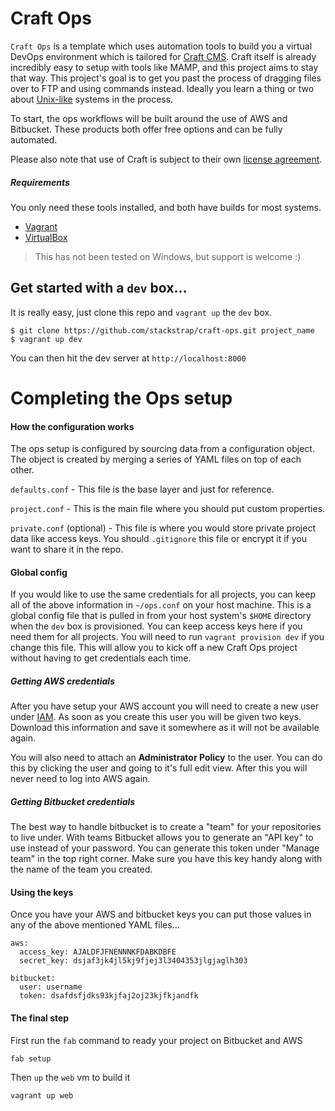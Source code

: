 # Craft Ops

`Craft Ops` is a template which uses automation tools to build you a virtual
DevOps environment which is tailored for [Craft CMS][craft_link]. Craft itself
is already incredibly easy to setup with tools like MAMP, and this project
aims to stay that way. This project's goal is to get you past the process
of dragging files over to FTP and using commands instead. Ideally you learn 
a thing or two about [Unix-like][unix_like_link] systems in the process.

To start, the ops workflows will be built around the use of AWS and Bitbucket.
These products both offer free options and can be fully automated.

Please also note that use of Craft is subject to their own
[license agreement][craft_license].

##### Requirements

You only need these tools installed, and both have builds for most systems.

- [Vagrant][vagrant_link]
- [VirtualBox][virtualbox_link]

> This has not been tested on Windows, but support is welcome :)

## Get started with a `dev` box...

It is really easy, just clone this repo and `vagrant up` the `dev` box.

```shell
$ git clone https://github.com/stackstrap/craft-ops.git project_name
$ vagrant up dev
```

You can then hit the dev server at `http://localhost:8000`

# Completing the Ops setup

#### How the configuration works

The ops setup is configured by sourcing data from a configuration object. The
object is created by merging a series of YAML files on top of each other.

`defaults.conf` - This file is the base layer and just for reference.

`project.conf` - This is the main file where you should put custom properties.

`private.conf` (optional) - This file is where you would store private project
data like access keys. You should `.gitignore` this file or encrypt it if you
want to share it in the repo.

#### Global config

If you would like to use the same credentials for all projects, you can keep all of the
above information in `~/ops.conf` on your host machine. This is a global config file
that is pulled in from your host system's `$HOME` directory when the `dev` box is
provisioned. You can keep access keys here if you need them for all projects. You
will need to run `vagrant provision dev` if you change this file. This will allow you
to kick off a new Craft Ops project without having to get credentials each time.

##### Getting AWS credentials

After you have setup your AWS account you will need to create a new user
under [IAM][aws_iam_link].  As soon as you create this user you will be given
two keys. Download this information and save it somewhere as it will not be
available again.

You will also need to attach an **Administrator Policy** to the user. You can do this
by clicking the user and going to it's full edit view. After this you will never need
to log into AWS again.

##### Getting Bitbucket credentials

The best way to handle bitbucket is to create a "team" for your repositories to live
under.  With teams Bitbucket allows you to generate an "API key" to use instead of your
password.  You can generate this token under "Manage team" in the top right corner.
Make sure you have this key handy along with the name of the team you created.

#### Using the keys

Once you have your AWS and bitbucket keys you can put those values in any of the above
mentioned YAML files...

```
aws:
  access_key: AJALDFJFNENNNKFDABKDBFE
  secret_key: dsjaf3jk4jl5kj9fjej3l3404353jlgjaglh303
  
bitbucket:
  user: username 
  token: dsafdsfjdks93kjfaj2oj23kjfkjandfk
```

#### The final step

First run the `fab` command to ready your project on Bitbucket and AWS

```
fab setup
```

Then `up` the `web` vm to build it

```
vagrant up web
```

[aws_iam_link]: https://console.aws.amazon.com/iam/
[craft_link]: https://buildwithcraft.com/
[craft_license]: https://buildwithcraft.com/license
[project_conf_link]: https://github.com/stackstrap/craft-ops/blob/master/project.conf#L3
[unix_like_link]:http://en.wikipedia.org/wiki/Unix-like
[vagrant_link]: http://vagrantup.com
[virtualbox_link]: http://virtualbox.org
